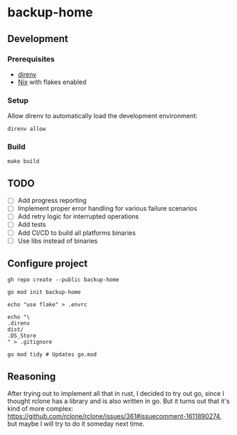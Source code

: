 # backup-home

## Development

### Prerequisites

- [direnv](https://direnv.net/)
- [Nix](https://nixos.org/download.html) with flakes enabled

### Setup

Allow direnv to automatically load the development environment:

```console
direnv allow
```

### Build

```console
make build
```

## TODO

- [ ] Add progress reporting
- [ ] Implement proper error handling for various failure scenarios
- [ ] Add retry logic for interrupted operations
- [ ] Add tests
- [ ] Add CI/CD to build all platforms binaries
- [ ] Use libs instead of binaries

## Configure project

```console
gh repo create --public backup-home

go mod init backup-home

echo "use flake" > .envrc

echo "\
.direnv
dist/
.DS_Store
" > .gitignore

go mod tidy # Updates go.mod
```

## Reasoning

After trying out to implement all that in rust, I decided to try out go, since
I thought rclone has a library and is also written in go. But it turns out that
it's kind of more complex:
https://github.com/rclone/rclone/issues/361#issuecomment-1611890274, but maybe
I will try to do it someday next time.

